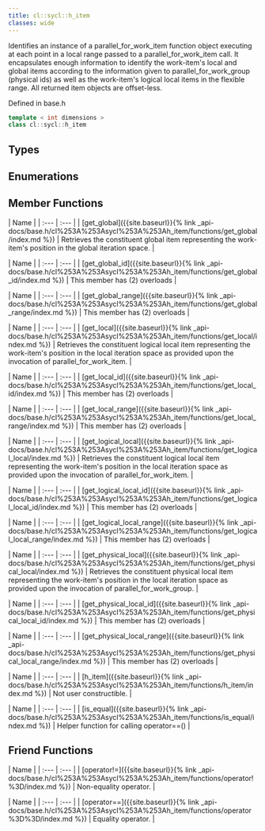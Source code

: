 ```yaml
---
title: cl::sycl::h_item
classes: wide
---
```



Identifies an instance of a parallel_for_work_item function object executing at each point in a local range passed to a parallel_for_work_item call. It encapsulates enough information to identify the work-item's local and global items according to the information given to parallel_for_work_group (physical ids) as well as the work-item's logical local items in the flexible range. All returned item objects are offset-less. 

Defined in base.h

```cpp
template < int dimensions >
class cl::sycl::h_item
```

## Types

## Enumerations

## Member Functions

  | Name |
| :--- | :--- |
| [get\_global]({{site.baseurl}}{% link _api-docs/base.h/cl%253A%253Asycl%253A%253Ah_item/functions/get_global/index.md %}) | Retrieves the constituent global item representing the work-item's position in the global iteration space.  |

  | Name |
| :--- | :--- |
| [get\_global\_id]({{site.baseurl}}{% link _api-docs/base.h/cl%253A%253Asycl%253A%253Ah_item/functions/get_global_id/index.md %}) | This member has (2) overloads |

  | Name |
| :--- | :--- |
| [get\_global\_range]({{site.baseurl}}{% link _api-docs/base.h/cl%253A%253Asycl%253A%253Ah_item/functions/get_global_range/index.md %}) | This member has (2) overloads |

  | Name |
| :--- | :--- |
| [get\_local]({{site.baseurl}}{% link _api-docs/base.h/cl%253A%253Asycl%253A%253Ah_item/functions/get_local/index.md %}) | Retrieves the constituent logical local item representing the work-item's position in the local iteration space as provided upon the invocation of parallel_for_work_item.  |

  | Name |
| :--- | :--- |
| [get\_local\_id]({{site.baseurl}}{% link _api-docs/base.h/cl%253A%253Asycl%253A%253Ah_item/functions/get_local_id/index.md %}) | This member has (2) overloads |

  | Name |
| :--- | :--- |
| [get\_local\_range]({{site.baseurl}}{% link _api-docs/base.h/cl%253A%253Asycl%253A%253Ah_item/functions/get_local_range/index.md %}) | This member has (2) overloads |

  | Name |
| :--- | :--- |
| [get\_logical\_local]({{site.baseurl}}{% link _api-docs/base.h/cl%253A%253Asycl%253A%253Ah_item/functions/get_logical_local/index.md %}) | Retrieves the constituent logical local item representing the work-item's position in the local iteration space as provided upon the invocation of parallel_for_work_item.  |

  | Name |
| :--- | :--- |
| [get\_logical\_local\_id]({{site.baseurl}}{% link _api-docs/base.h/cl%253A%253Asycl%253A%253Ah_item/functions/get_logical_local_id/index.md %}) | This member has (2) overloads |

  | Name |
| :--- | :--- |
| [get\_logical\_local\_range]({{site.baseurl}}{% link _api-docs/base.h/cl%253A%253Asycl%253A%253Ah_item/functions/get_logical_local_range/index.md %}) | This member has (2) overloads |

  | Name |
| :--- | :--- |
| [get\_physical\_local]({{site.baseurl}}{% link _api-docs/base.h/cl%253A%253Asycl%253A%253Ah_item/functions/get_physical_local/index.md %}) | Retrieves the constituent physical local item representing the work-item's position in the local iteration space as provided upon the invocation of parallel_for_work_group.  |

  | Name |
| :--- | :--- |
| [get\_physical\_local\_id]({{site.baseurl}}{% link _api-docs/base.h/cl%253A%253Asycl%253A%253Ah_item/functions/get_physical_local_id/index.md %}) | This member has (2) overloads |

  | Name |
| :--- | :--- |
| [get\_physical\_local\_range]({{site.baseurl}}{% link _api-docs/base.h/cl%253A%253Asycl%253A%253Ah_item/functions/get_physical_local_range/index.md %}) | This member has (2) overloads |

  | Name |
| :--- | :--- |
| [h\_item]({{site.baseurl}}{% link _api-docs/base.h/cl%253A%253Asycl%253A%253Ah_item/functions/h_item/index.md %}) | Not user constructible.  |

  | Name |
| :--- | :--- |
| [is\_equal]({{site.baseurl}}{% link _api-docs/base.h/cl%253A%253Asycl%253A%253Ah_item/functions/is_equal/index.md %}) | Helper function for calling operator==() |


## Friend Functions

  | Name |
| :--- | :--- |
| [operator!=]({{site.baseurl}}{% link _api-docs/base.h/cl%253A%253Asycl%253A%253Ah_item/functions/operator!%3D/index.md %}) | Non-equality operator.  |

  | Name |
| :--- | :--- |
| [operator==]({{site.baseurl}}{% link _api-docs/base.h/cl%253A%253Asycl%253A%253Ah_item/functions/operator%3D%3D/index.md %}) | Equality operator.  |

